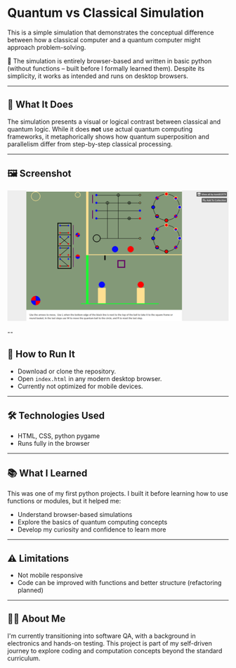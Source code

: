 # Quantum vs Classical Simulation

This is a simple simulation that demonstrates the conceptual difference between how a classical computer and a quantum computer might approach problem-solving.

🧠 The simulation is entirely browser-based and written in basic python (without functions – built before I formally learned them). Despite its simplicity, it works as intended and runs on desktop browsers.

---

## 🧪 What It Does

The simulation presents a visual or logical contrast between classical and quantum logic. While it does **not** use actual quantum computing frameworks, it metaphorically shows how quantum superposition 
and parallelism differ from step-by-step classical processing.

---

## 🖼️ Screenshot

![Quantum vs Classical Simulation](https://raw.githubusercontent.com/tomili1979/crispy-funicular/main/Quantum%20vs%20Classical%20Simulation.png)

--

## 🚀 How to Run It

- Download or clone the repository.
- Open `index.html` in any modern desktop browser.
- Currently not optimized for mobile devices.

---

## 🛠️ Technologies Used

- HTML, CSS, python pygame
- Runs fully in the browser

---

## 📚 What I Learned

This was one of my first python projects. I built it before learning how to use functions or modules, but it helped me:
- Understand browser-based simulations
- Explore the basics of quantum computing concepts
- Develop my curiosity and confidence to learn more

---

## ⚠️ Limitations

- Not mobile responsive
- Code can be improved with functions and better structure (refactoring planned)

---

## 👨‍💻 About Me

I'm currently transitioning into software QA, with a background in electronics and hands-on testing. This project is part of my self-driven journey to explore coding 
and computation concepts beyond the standard curriculum.

